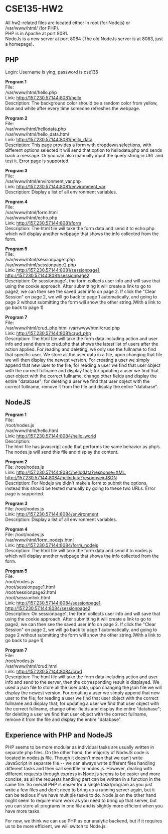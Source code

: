 # CSE135-HW2
All hw2-related files are located either in root (for Nodejs) or /var/www/html/ (for PHP).  
PHP is in Apache at port 8081.  
NodeJs is a new server at port 8084 (The old NodeJs server is at 8083, just a homepage).  

## PHP

Login: Username is ying, password is cse135

**Program 1**  
      File:   
      /var/www/html/hello.php  
      Link: http://157.230.57.144:8081/hello  
      Description: The background color should be a random color from yellow, blue and white after every time someone refreshes the webpage.  

**Program 2**  
      File:   
      /var/www/html/hellodata.php  
      /var/www/html/hello_data.html  
      Link: http://157.230.57.144:8081/hello_data  
      Description: This page provides a form with dropdown selections, with different options selected it will send that option to hellodata.php and sends back a message. Or you can also manually input the query string in URL and test it. Error page is supported.  

**Program 3**  
      File:   
      /var/www/html/environment_var.php  
      Link: http://157.230.57.144:8081/environment_var  
      Description: Display a list of all environment variables.  

**Program 4**  
      File:   
      /var/www/html/form.html  
      /var/www/html/echo.php  
      Link: http://157.230.57.144:8081/form  
      Description: The html file will take the form data and send it to echo.php which will display another webpage that shows the info collected from the form.  

**Program 5**  
      File:   
      /var/www/html/sessionpage1.php  
      /var/www/html/sessionpage2.php  
      Link: http://157.230.57.144:8081/sessionpage1, http://157.230.57.144:8081/sessionpage2  
      Description: On sessionpage1, the form collects user info and will save that using the cookie approach. After submitting it will create a link to go to page2, we can then see the saved user info on page 2. If click the "Clear Session" on page 2, we will go back to page 1 automatically, and going to page 2 without submitting the form will show the other string.(With a link to go back to page 1)  

**Program 7**  
      File:   
      /var/www/html/crud_php.html
      /var/www/html/crud.php  
      Link: http://157.230.57.144:8081/crud_php  
      Description: The html file will take the form data including action and user info and send them to crud.php that shows the latest list of users after the action applied. For reading and deleting, we only use the fullname to find that specific user. We store all the user data in a file, upon changing that file we will then display the newest version. For creating a user we simply append that new user to the file; for reading a user we find that user object with the correct fullname and display that; for updating a user we find that user object with the correct fullname, change other fields and display the entire "database"; for deleting a user we find that user object with the correct fullname, remove it from the file and display the entire "database".  


## NodeJS

**Program 1**  
      File:   
      /root/nodes.js  
      /var/www/html/hello.html  
      Link: http://157.230.57.144:8084/hello_world  
      Description:  
         The html file has javascript code that performs the same behavior as php’s. The nodes.js will send this file and display the content.  

**Program 2**  
      File: /root/nodes.js  
      Link: http://157.230.57.144:8084/hellodata?response=XML, http://157.230.57.144:8084/hellodata?response=JSON  
      Description: For Nodejs we didn't make a form to submit the options, instead this should be tested manually by going to these two URLs. Error page is supported.  

**Program 3**  
      File: /root/nodes.js  
      Link: http://157.230.57.144:8084/environment  
      Description: Display a list of all environment variables.  

**Program 4**  
      File: /root/nodes.js  
            /var/www/html/form_nodejs.html  
      Link: http://157.230.57.144:8084/form_nodejs  
      Description: The html file will take the form data and send it to nodes.js which will display another webpage that shows the info collected from the form.  

**Program 5**  
      File:   
            /root/nodes.js  
            /root/sessionpage1.html  
            /root/sessionpage2.html  
            /root/sessionlink.html  
      Link: http://157.230.57.144:8084/sessionpage1, http://157.230.57.144:8084/sessionpage2   
      Description:  On sessionpage1, the form collects user info and will save that using the cookie approach. After submitting it will create a link to go to page2, we can then see the saved user info on page 2. If click the "Clear Session" on page 2, we will go back to page 1 automatically, and going to page 2 without submitting the form will show the other string.(With a link to go back to page 1)  

**Program 7**  
      File:   
            /root/nodes.js  
            /var/www/html/crud.html  
      Link: http://157.230.57.144:8084/crud   
      Description:  The html file will take the form data including action and user info and send to the server, then the corresponding result is displayed. We used a json file to store all the user data, upon changing the json file we will display the newest version. For creating a user we simply append that new user to the file; for reading a user we find that user object with the correct fullname and display that; for updating a user we find that user object with the correct fullname, change other fields and display the entire "database"; for deleting a user we find that user object with the correct fullname, remove it from the file and display the entire "database".  

## Experience with PHP and NodeJS
PHP seems to be more modular as individual tasks are usually written in separate php files. On the other hand, the majority of NodeJS code is located in nodes.js file. Though it doesn’t mean that we can’t write JavaScript in separate file -- we can always write different files handling different tasks and then call sendfile in nodes.js. However, dealing with different requests through express in Node.js seems to be easier and more concise, as all the requests handling part can be written in a function in the same file. So overall PHP is easier for a single task/program as you just write a few files and don't need to bring up a running server again, but it can be tedious if we have multiple tasks to do. Node.js on the other hand might seem to require more work as you need to bring up that server, but you can store all programs in one file and is slightly more efficient when you have more tasks. 


For now, we think we can use PHP as our analytic backend, but if it requires us to be more efficient, we will switch to Node.js.
